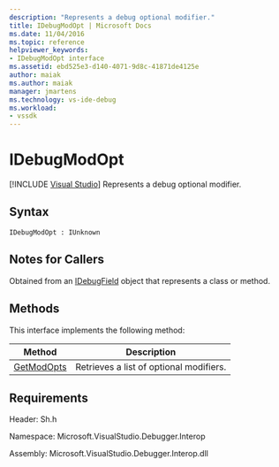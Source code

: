```yaml
---
description: "Represents a debug optional modifier."
title: IDebugModOpt | Microsoft Docs
ms.date: 11/04/2016
ms.topic: reference
helpviewer_keywords:
- IDebugModOpt interface
ms.assetid: ebd525e3-d140-4071-9d8c-41871de4125e
author: maiak
ms.author: maiak
manager: jmartens
ms.technology: vs-ide-debug
ms.workload:
- vssdk
---
```

# IDebugModOpt

 [!INCLUDE [Visual Studio](~/includes/applies-to-version/vs-windows-only.md)]
Represents a debug optional modifier.

## Syntax

```
IDebugModOpt : IUnknown
```

## Notes for Callers
 Obtained from an [IDebugField](../../../extensibility/debugger/reference/idebugfield.md) object that represents a class or method.

## Methods
 This interface implements the following method:

|Method|Description|
|------------|-----------------|
|[GetModOpts](../../../extensibility/debugger/reference/idebugmodopt-getmodopts.md)|Retrieves a list of optional modifiers.|

## Requirements
 Header: Sh.h

 Namespace: Microsoft.VisualStudio.Debugger.Interop

 Assembly: Microsoft.VisualStudio.Debugger.Interop.dll
